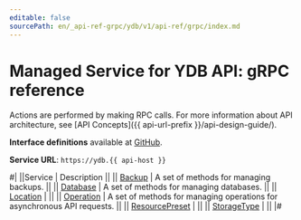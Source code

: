 ```yaml
---
editable: false
sourcePath: en/_api-ref-grpc/ydb/v1/api-ref/grpc/index.md
---
```


# Managed Service for YDB API: gRPC reference

Actions are performed by making RPC calls. For more information about API architecture, see [API Concepts]({{ api-url-prefix }}/api-design-guide/).

**Interface definitions** available at [GitHub](https://github.com/yandex-cloud/cloudapi/tree/master/yandex/cloud/ydb/v1).

**Service URL**: `https://ydb.{{ api-host }}`

#|
||Service | Description ||
|| [Backup](Backup/index.md) | A set of methods for managing backups. ||
|| [Database](Database/index.md) | A set of methods for managing databases. ||
|| [Location](Location/index.md) |  ||
|| [Operation](Operation/index.md) | A set of methods for managing operations for asynchronous API requests. ||
|| [ResourcePreset](ResourcePreset/index.md) |  ||
|| [StorageType](StorageType/index.md) |  ||
|#